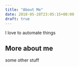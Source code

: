 ```yaml
---
title: "About Me"
date: 2018-05-28T23:05:15+08:00
draft: true
---
```


I love to automate things

## More about me

some other stuff
